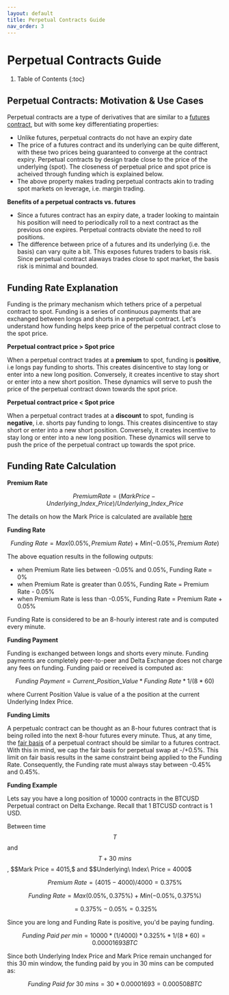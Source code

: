 ```yaml
---
layout: default
title: Perpetual Contracts Guide
nav_order: 3
---
```


# Perpetual Contracts Guide

1. Table of Contents
{:toc}

## Perpetual Contracts: Motivation & Use Cases

Perpetual contracts are a type of derivatives that are similar to a [futures contract](https://www.delta.exchange/user-guide/docs/tutorials/futures-guide/), but with some key differentiating properties:

- Unlike futures, perpetual contracts do not have an expiry date
- The price of a futures contract and its underlying can be quite different, with these two prices being guaranteed to converge at the contract expiry. Perpetual contracts by design trade close to the price of the underlying (spot). The closeness of perpetual price and spot price is acheived through funding which is explained below.
- The above property makes trading perpetual contracts akin to trading spot markets on leverage, i.e. margin trading.

**Benefits of a perpetual contracts vs. futures**

- Since a futures contract has an expiry date, a trader looking to maintain his position will need to periodically roll to a next contract as the previous one expires. Perpetual contracts obviate the need to roll positions.
- The difference between price of a futures and its underlying (i.e. the basis) can vary quite a bit. This exposes futures traders to basis risk. Since perpetual contract alaways trades close to spot market, the basis risk is minimal and bounded.

## Funding Rate Explanation

Funding is the primary mechanism which tethers price of a perpetual contract to spot. Funding is a series of continuous payments that are exchanged between longs and shorts in a perpetual contract. Let's understand how funding helps keep price of the perpetual contract close to the spot price.

**Perpetual contract price > Spot price**

When a perpetual contract trades at a **premium** to spot, funding is **positive**, i.e longs pay funding to shorts. This creates disincentive to stay long or enter into a new long position. Conversely, it creates incentive to stay short or enter into a new short position. These dynamics will serve to push the price of the perpetual contract down towards the spot price.

**Perpetual contract price < Spot price**

When a perpetual contract trades at a **discount** to spot, funding is **negative**, i.e. shorts pay funding to longs. This creates disincentive to stay short or enter into a new short position. Conversely, it creates incentive to stay long or enter into a new long position. These dynamics will serve to push the price of the perpetual contract up towards the spot price.

## Funding Rate Calculation

**Premium Rate**

$$Premium Rate = (Mark Price - Underlying\_Index\_Price)/ Underlying\_Index\_Price$$

The details on how the Mark Price is calculated are available [here](https://www.delta.exchange/user-guide/docs/trading-guide/fair-price/)

**Funding Rate**

$$Funding\ Rate = Max(0.05\%, Premium\ Rate) + Min(-0.05\%, Premium\ Rate)$$

The above equation results in the following outputs:
- when Premium Rate lies between -0.05% and 0.05%, Funding Rate = 0%
- when Premium Rate is greater than 0.05%, Funding Rate = Premium Rate - 0.05%
- when Premium Rate is less than -0.05%, Funding Rate = Premium Rate + 0.05%

Funding Rate is considered to be an 8-hourly interest rate and is computed every minute. 

**Funding Payment** 

Funding is exchanged between longs and shorts every minute. Funding payments are completely peer-to-peer and Delta Exchange does not charge any fees on funding. Funding paid or received is computed as:

$$Funding\ Payment = Current\_Position\_Value * Funding\ Rate * 1/ (8 * 60)$$

where Current Position Value is value of a the position at the current Underlying Index Price.

**Funding Limits**

A perpetualc contract can be thought as an 8-hour futures contract that is being rolled into the next 8-hour futures every minute. Thus, at any time, the [fair basis]({{site.baseurl}}/docs/trading-guide/fair-price/#fair-basis-calculation) of a perpetual contract should be similar to a futures contract. With this in mind, we cap the fair basis for perpetual swap at -/+0.5%. This limit on fair basis results in the same constraint being applied to the Funding Rate. Consequently, the Funding rate must always stay between -0.45% and 0.45%.

**Funding Example**

Lets say you have a long position of 10000 contracts in the BTCUSD Perpetual contract on Delta Exchange. Recall that 1 BTCUSD contract is 1 USD.

Between time $$T$$ and $$T+30\ mins$$, $$Mark Price = $4015,$$ and $$Underlying\ Index\ Price = $4000$$

$$Premium\ Rate = (4015-4000)/4000 = 0.375\%$$

$$Funding\ Rate = Max (0.05\%,0.375\%) + Min (-0.05\%,0.375\%)$$

$$= 0.375\% - 0.05\% = 0.325\%$$

Since you are long and Funding Rate is positive, you'd be paying funding.               

$$ Funding\ Paid\ per\ min = 10000 * (1/ 4000) * 0.325\% * 1/ (8*60) =  0.00001693  BTC$$

Since both Underlying Index Price and Mark Price remain unchanged for this 30 min window, the funding paid by you in 30 mins can be computed as:

$$ Funding\ Paid\ for\ 30\ mins = 30 * 0.00001693 = 0.000508 BTC$$





